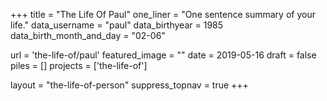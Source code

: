 +++
title     			= "The Life Of Paul"
one_liner 			= "One sentence summary of your life."
data_username		= "paul"
data_birthyear  = 1985
data_birth_month_and_day = "02-06"

url 		  			= 'the-life-of/paul'
featured_image 	= ""
date 						= 2019-05-16
draft 					= false
piles 					= []
projects 				= ['the-life-of']

layout 					= "the-life-of-person"
suppress_topnav = true
+++
